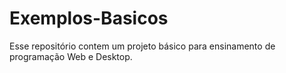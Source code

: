 # Exemplos-Basicos

Esse repositório contem um projeto básico para ensinamento de programação Web e Desktop.
